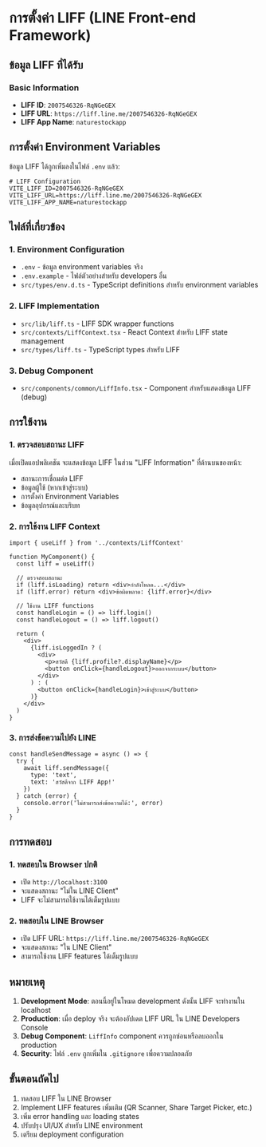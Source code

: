 # การตั้งค่า LIFF (LINE Front-end Framework)

## ข้อมูล LIFF ที่ได้รับ

### Basic Information
- **LIFF ID**: `2007546326-RqNGeGEX`
- **LIFF URL**: `https://liff.line.me/2007546326-RqNGeGEX`
- **LIFF App Name**: `naturestockapp`

## การตั้งค่า Environment Variables

ข้อมูล LIFF ได้ถูกเพิ่มลงในไฟล์ `.env` แล้ว:

```env
# LIFF Configuration
VITE_LIFF_ID=2007546326-RqNGeGEX
VITE_LIFF_URL=https://liff.line.me/2007546326-RqNGeGEX
VITE_LIFF_APP_NAME=naturestockapp
```

## ไฟล์ที่เกี่ยวข้อง

### 1. Environment Configuration
- `.env` - ข้อมูล environment variables จริง
- `.env.example` - ไฟล์ตัวอย่างสำหรับ developers อื่น
- `src/types/env.d.ts` - TypeScript definitions สำหรับ environment variables

### 2. LIFF Implementation
- `src/lib/liff.ts` - LIFF SDK wrapper functions
- `src/contexts/LiffContext.tsx` - React Context สำหรับ LIFF state management
- `src/types/liff.ts` - TypeScript types สำหรับ LIFF

### 3. Debug Component
- `src/components/common/LiffInfo.tsx` - Component สำหรับแสดงข้อมูล LIFF (debug)

## การใช้งาน

### 1. ตรวจสอบสถานะ LIFF
เมื่อเปิดแอปพลิเคชัน จะแสดงข้อมูล LIFF ในส่วน "LIFF Information" ที่ด้านบนของหน้า:

- สถานะการเชื่อมต่อ LIFF
- ข้อมูลผู้ใช้ (หากเข้าสู่ระบบ)
- การตั้งค่า Environment Variables
- ข้อมูลอุปกรณ์และบริบท

### 2. การใช้งาน LIFF Context
```tsx
import { useLiff } from '../contexts/LiffContext'

function MyComponent() {
  const liff = useLiff()
  
  // ตรวจสอบสถานะ
  if (liff.isLoading) return <div>กำลังโหลด...</div>
  if (liff.error) return <div>ข้อผิดพลาด: {liff.error}</div>
  
  // ใช้งาน LIFF functions
  const handleLogin = () => liff.login()
  const handleLogout = () => liff.logout()
  
  return (
    <div>
      {liff.isLoggedIn ? (
        <div>
          <p>สวัสดี {liff.profile?.displayName}</p>
          <button onClick={handleLogout}>ออกจากระบบ</button>
        </div>
      ) : (
        <button onClick={handleLogin}>เข้าสู่ระบบ</button>
      )}
    </div>
  )
}
```

### 3. การส่งข้อความไปยัง LINE
```tsx
const handleSendMessage = async () => {
  try {
    await liff.sendMessage({
      type: 'text',
      text: 'สวัสดีจาก LIFF App!'
    })
  } catch (error) {
    console.error('ไม่สามารถส่งข้อความได้:', error)
  }
}
```

## การทดสอบ

### 1. ทดสอบใน Browser ปกติ
- เปิด `http://localhost:3100`
- จะแสดงสถานะ "ไม่ใน LINE Client"
- LIFF จะไม่สามารถใช้งานได้เต็มรูปแบบ

### 2. ทดสอบใน LINE Browser
- เปิด LIFF URL: `https://liff.line.me/2007546326-RqNGeGEX`
- จะแสดงสถานะ "ใน LINE Client"
- สามารถใช้งาน LIFF features ได้เต็มรูปแบบ

## หมายเหตุ

1. **Development Mode**: ตอนนี้อยู่ในโหมด development ดังนั้น LIFF จะทำงานใน localhost
2. **Production**: เมื่อ deploy จริง จะต้องอัปเดต LIFF URL ใน LINE Developers Console
3. **Debug Component**: `LiffInfo` component ควรถูกซ่อนหรือลบออกใน production
4. **Security**: ไฟล์ `.env` ถูกเพิ่มใน `.gitignore` เพื่อความปลอดภัย

## ขั้นตอนถัดไป

1. ทดสอบ LIFF ใน LINE Browser
2. Implement LIFF features เพิ่มเติม (QR Scanner, Share Target Picker, etc.)
3. เพิ่ม error handling และ loading states
4. ปรับปรุง UI/UX สำหรับ LINE environment
5. เตรียม deployment configuration 